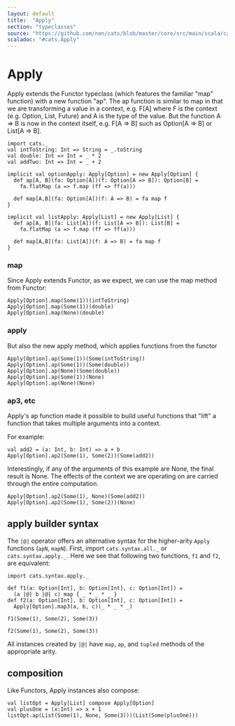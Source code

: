 ```yaml
---
layout: default
title:  "Apply"
section: "typeclasses"
source: "https://github.com/non/cats/blob/master/core/src/main/scala/cats/Apply.scala"
scaladoc: "#cats.Apply"
---
```

# Apply

Apply extends the Functor typeclass (which features the familiar "map"
function) with a new function "ap".  The ap function is similar to map
in that we are transforming a value in a context, e.g. F[A] where F is
the context (e.g. Option, List, Future) and A is the type of the
value.  But the function A => B is now in the context itself,
e.g. F[A => B] such as Option[A => B] or List[A => B].

```tut
import cats._
val intToString: Int => String = _.toString
val double: Int => Int = _ * 2
val addTwo: Int => Int = _ + 2

implicit val optionApply: Apply[Option] = new Apply[Option] {
  def ap[A, B](fa: Option[A])(f: Option[A => B]): Option[B] =
    fa.flatMap (a => f.map (ff => ff(a)))

  def map[A,B](fa: Option[A])(f: A => B) = fa map f
}

implicit val listApply: Apply[List] = new Apply[List] {
  def ap[A, B](fa: List[A])(f: List[A => B]): List[B] =
    fa.flatMap (a => f.map (ff => ff(a)))

  def map[A,B](fa: List[A])(f: A => B) = fa map f
}
```

### map

Since Apply extends Functor, as we expect, we can use the map method
from Functor:

```tut
Apply[Option].map(Some(1))(intToString)
Apply[Option].map(Some(1))(double)
Apply[Option].map(None)(double)
```


### apply
But also the new apply method, which applies functions from the functor

```tut
Apply[Option].ap(Some(1))(Some(intToString))
Apply[Option].ap(Some(1))(Some(double))
Apply[Option].ap(None)(Some(double))
Apply[Option].ap(Some(1))(None)
Apply[Option].ap(None)(None)
```

### ap3, etc

Apply's ap function made it possible to build useful functions that
"lift" a function that takes multiple arguments into a context.

For example:

```tut
val add2 = (a: Int, b: Int) => a + b
Apply[Option].ap2(Some(1), Some(2))(Some(add2))
```

Interestingly, if any of the arguments of this example are None, the
final result is None.  The effects of the context we are operating on
are carried through the entire computation.

```tut
Apply[Option].ap2(Some(1), None)(Some(add2))
Apply[Option].ap2(Some(1), Some(2))(None)
```

## apply builder syntax

The `|@|` operator offers an alternative syntax for the higher-arity `Apply` functions (`apN`, `mapN`).
First, import `cats.syntax.all._` or `cats.syntax.apply._`. Here we see that following two functions, `f1` and `f2`, are equivalent:

```tut
import cats.syntax.apply._

def f1(a: Option[Int], b: Option[Int], c: Option[Int]) =
  (a |@| b |@| c) map { _ * _ * _ }
def f2(a: Option[Int], b: Option[Int], c: Option[Int]) =
  Apply[Option].map3(a, b, c)(_ * _ * _)

f1(Some(1), Some(2), Some(3))

f2(Some(1), Some(2), Some(3))
```

All instances created by `|@|` have `map`, `ap`, and `tupled` methods of the appropriate arity.

## composition

Like Functors, Apply instances also compose:

```tut
val listOpt = Apply[List] compose Apply[Option]
val plusOne = (x:Int) => x + 1
listOpt.ap(List(Some(1), None, Some(3)))(List(Some(plusOne)))
```
